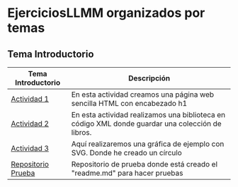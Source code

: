 # EjerciciosLLMM organizados por temas
## Tema Introductorio

Tema Introductorio | Descripción
----------- | -----------
[Actividad 1](/Tema1/Actividad-1-HTML.html) | En esta actividad creamos una página web sencilla HTML con encabezado h1
[Actividad 2](/Tema1/Actividad-2-XML-LMAR.xml) | En esta actividad realizamos una biblioteca en código XML donde guardar una colección de libros.
[Actividad 3](/Tema1/Actividad-3-SVG-LMAR.html) | Aquí realizaremos una gráfica de ejemplo con SVG. Donde he creado un círculo
[Repositorio Prueba](https://github.com/Hadrivm/prueba) | Repositorio de prueba donde está creado el "readme.md" para hacer pruebas
